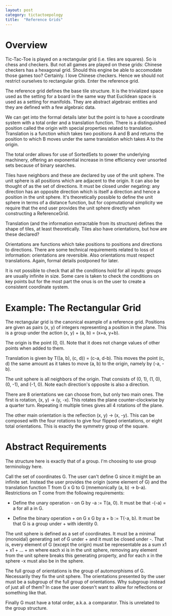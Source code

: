```yaml
---
layout: post
category: tictactoepology
title:  "Reference Grids"
---
```


# Overview

Tic-Tac-Toe is played on a rectangular grid (i.e. tiles are squares). So is chess and checkers. But not all games are played on these grids: Chinese checkers has a hexagonal grid. Should this engine be able to accomodate those games too? Certainly. I love Chinese checkers. Hence we should not restrict ourselves to rectangular grids. Enter the reference grid.

The reference grid defines the base tile structure. It is the trivialized space used as the setting for a board in the same way that Euclidean space is used as a setting for manifolds. They are abstract algebraic entities and they are defined with a few algebraic data.

We can get into the formal details later but the point is to have a coordinate system with a total order and a translation function. There is a distinguished position called the origin with special properties related to translation. Translation is a function which takes two positions A and B and returns the position to which B moves under the same translation which takes A to the origin.

The total order allows for use of SortedSets to power the underlying machinery, offering an exponential increase in time efficiency over unsorted sets because of binary searches.

Tiles have neighbors and these are declared by use of the unit sphere. The unit sphere is all positions which are adjacent to the origin. It can also be thought of as the set of directions. It must be closed under negating: any direction has an opposite direction which is itself a direction and hence a position in the unit sphere. It's theoretically possible to define the unit sphere in terms of a distance function, but for copmutational simplicity we require that the end user provides the unit sphere directly when constructing a ReferenceGrid.

Translation (and the information extractable from its structure) defines the shape of tiles, at least theoretically. Tiles also have orientations, but how are these declared?

Orientations are functions which take positions to positions and directions to directions. There are some technical requirements related to loss of information: orientations are reversible. Also orientations must respect translations. Again, formal details postponed for later.

It is not possible to check that all the conditions hold for all inputs: groups are usually infinite in size. Some care is taken to check the conditions on key points but for the most part the onus is on the user to create a consistent coordinate system.

# Example: The Rectangular Grid

The rectangular grid is the canonical example of a reference grid. Positions are given as pairs (x, y) of integers representing a position in the plane. This is a group under the action (x, y) + (a, b) = (x+a, y+b).

The origin is the point (0, 0). Note that it does not change values of other points when added to them.

Translation is given by T((a, b), (c, d)) = (c-a, d-b). This moves the point (c, d) the same amount as it takes to move (a, b) to the origin, namely by (-a, -b).

The unit sphere is all neighbors of the origin. That consists of (0, 1), (1, 0), (0, -1), and (-1, 0). Note each direction's opposite is also a direction.

There are 8 orientations we can choose from, but only two main ones. The first is rotation, (x, y) -> (y, -x). This rotates the plane counter-clockwise by a quarter turn. Repeating it multiple times gives all 4 rotations of the plane.

The other main orientation is the reflection (x, y) -> (x, -y). This can be composed with the four rotations to give four flipped orientations, or eight total orientations. This is exactly the symmetry group of the square.

# Abstract Requirements

The structure here is exactly that of a group. I'm choosing to use group terminology here.

Call the set of coordinates G. The user can't define G since it might be an infinite set. Instead the user provides the origin (some element of G) and the translation function T from G x G to G (mnemonically (a, b) -> b-a). Restrictions on T come from the following requirements:

- Define the unary operation - on G by -a := T(a, 0). It must be that -(-a) = a for all a in G.

- Define the binary operation + on G x G by a + b := T(-a, b). It must be that G is a group under + with identity 0.

The unit sphere is defined as a set of coordinates. It must be a minimal (monoidal) generating set of G under + and it must be closed under -. That is, every element of G (except the origin) must be representable as a sum x1 + x1 + ... + xn where each xi is in the unit sphere, removing any element from the unit sphere breaks this generating property, and for each x in the sphere -x must also be in the sphere.

The full group of orientations is the group of automorphisms of G. Necessarily they fix the unit sphere. The orientations presented by the user must be a subgroup of the full group of orientations. Why subgroup instead of just all of them? In case the user doesn't want to allow for reflections or something like that.

Finally G must have a total order, a.k.a. a comparator. This is unrelated to the group structure.